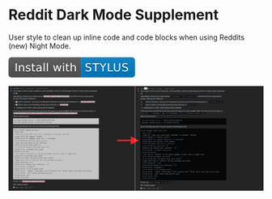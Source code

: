 # Reddit Dark Mode Supplement

User style to clean up inline code and code blocks when using Reddits (new) Night Mode.

[![install-with-stylus][install-img]][install]

![screenshot][ss]

[ss]: assets/screenshot.png
[install-img]: assets/install-stylus.png
[install]: https://github.com/derek-shnosh/reddit-night-mode-supplement/raw/master/reddit-night-mode-supplement.user.styl

